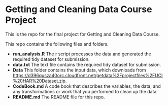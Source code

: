 
# Getting and Cleaning Data Course Project
This is the repo for the final project for Getting and Cleaning Data Course.

This repo contains the following files and folders. 
* **run_analysis.R** The r script processes the data and generated the required tidy dataset for submission. 
* **data.txt** The text file contains the required tidy dataset for submission. 
* **Data** This folder contains the input data, which downloads from https://d396qusza40orc.cloudfront.net/getdata%2Fprojectfiles%2FUCI%20HAR%20Dataset.zip. 
* **CodeBook.md** A code book that describes the variables, the data, and any transformations or work that you performed to clean up the data
* **README.md** The README file for this repo. 
